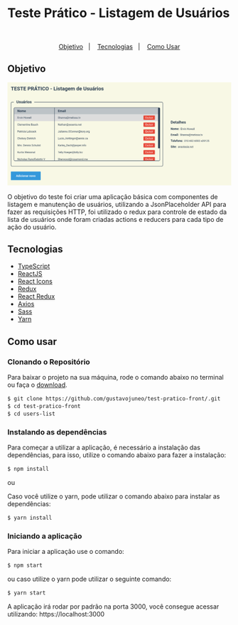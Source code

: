 # Teste Prático - Listagem de Usuários

<br />
<p align="center">
  <a href="#objetivo">Objetivo</a>&nbsp;&nbsp;&nbsp;|&nbsp;&nbsp;&nbsp;
  <a href="#tecnologias">Tecnologias</a>&nbsp;&nbsp;&nbsp;|&nbsp;&nbsp;&nbsp;
  <a href="#como-usar">Como Usar</a>
</p>

## Objetivo

<div align="center">
  <img src="./.github/screenshot.png">
</div>

O objetivo do teste foi criar uma aplicação básica com componentes de listagem e manutenção de usuários, utilizando a JsonPlaceholder API para fazer as requisições HTTP, foi utilizado o redux para controle de estado da lista de usuários onde foram criadas actions e reducers para cada tipo de ação do usuário.

## Tecnologias

- [TypeScript](https://www.typescriptlang.org/)
- [ReactJS](http://reactjs.org/)
- [React Icons](https://react-icons.github.io/react-icons/)
- [Redux](https://redux.js.org/)
- [React Redux](https://react-redux.js.org/)
- [Axios](https://github.com/axios/axios)
- [Sass](https://sass-lang.com/)
- [Yarn](https://yarnpkg.com/)

## Como usar

### Clonando o Repositório

Para baixar o projeto na sua máquina, rode o comando abaixo no terminal ou faça o [download](https://github.com/gustavojuneo/learno/archive/main.zip).

```bash
$ git clone https://github.com/gustavojuneo/test-pratico-front/.git
$ cd test-pratico-front
$ cd users-list
```

### Instalando as dependências

Para começar a utilizar a aplicação, é necessário a instalação das dependências, para isso, utilize o comando abaixo para fazer a instalação:

```bash
$ npm install
```

ou

Caso você utilize o yarn, pode utilizar o comando abaixo para instalar as dependências:

```bash
$ yarn install
```

### Iniciando a aplicação

Para iniciar a aplicação use o comando:

```bash
$ npm start
```

ou caso utilize o yarn pode utilizar o seguinte comando:

```bash
$ yarn start
```

A aplicação irá rodar por padrão na porta 3000, você consegue acessar utilizando:
https://localhost:3000
